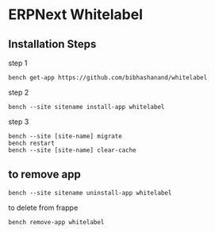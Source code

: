 # ERPNext Whitelabel

## Installation Steps

step 1

    bench get-app https://github.com/bibhashanand/whitelabel

step 2

    bench --site sitename install-app whitelabel

step 3

    bench --site [site-name] migrate
    bench restart
    bench --site [site-name] clear-cache

## to remove app

    bench --site sitename uninstall-app whitelabel

to delete from frappe

    bench remove-app whitelabel
